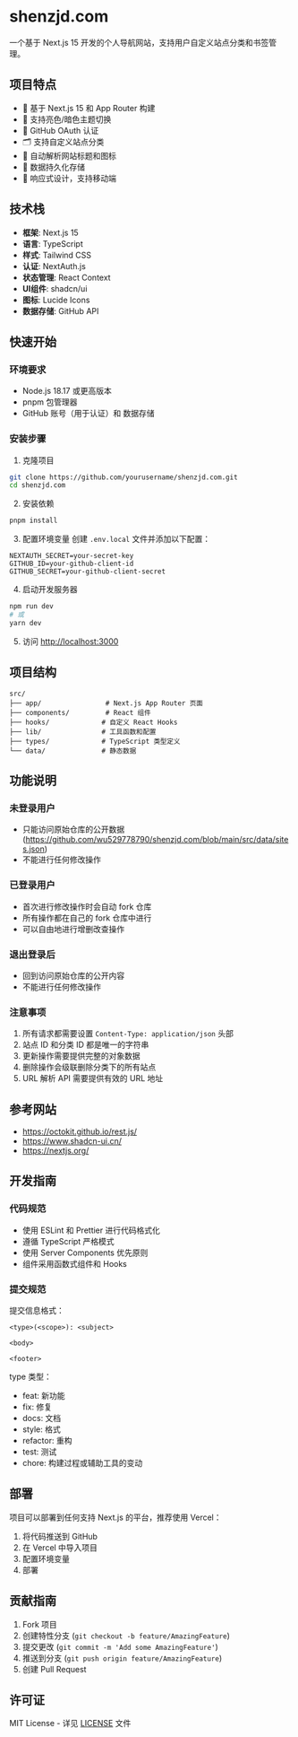 # shenzjd.com

一个基于 Next.js 15 开发的个人导航网站，支持用户自定义站点分类和书签管理。

## 项目特点

- 🚀 基于 Next.js 15 和 App Router 构建
- 🎨 支持亮色/暗色主题切换
- 🔐 GitHub OAuth 认证
- 🗂️ 支持自定义站点分类
- 🔗 自动解析网站标题和图标
- 💾 数据持久化存储
- 📱 响应式设计，支持移动端

## 技术栈

- **框架**: Next.js 15
- **语言**: TypeScript
- **样式**: Tailwind CSS
- **认证**: NextAuth.js
- **状态管理**: React Context
- **UI组件**: shadcn/ui
- **图标**: Lucide Icons
- **数据存储**: GitHub API

## 快速开始

### 环境要求

- Node.js 18.17 或更高版本
- pnpm 包管理器
- GitHub 账号（用于认证）和 数据存储

### 安装步骤

1. 克隆项目

```bash
git clone https://github.com/yourusername/shenzjd.com.git
cd shenzjd.com
```

2. 安装依赖

```bash
pnpm install
```

3. 配置环境变量
创建 `.env.local` 文件并添加以下配置：

```env
NEXTAUTH_SECRET=your-secret-key
GITHUB_ID=your-github-client-id
GITHUB_SECRET=your-github-client-secret
```

4. 启动开发服务器

```bash
npm run dev
# 或
yarn dev
```

5. 访问 <http://localhost:3000>

## 项目结构

```shell
src/
├── app/                # Next.js App Router 页面
├── components/         # React 组件
├── hooks/             # 自定义 React Hooks
├── lib/               # 工具函数和配置
├── types/             # TypeScript 类型定义
└── data/              # 静态数据
```

## 功能说明

### 未登录用户

- 只能访问原始仓库的公开数据(<https://github.com/wu529778790/shenzjd.com/blob/main/src/data/sites.json>)
- 不能进行任何修改操作

### 已登录用户

- 首次进行修改操作时会自动 fork 仓库
- 所有操作都在自己的 fork 仓库中进行
- 可以自由地进行增删改查操作

### 退出登录后

- 回到访问原始仓库的公开内容
- 不能进行任何修改操作

### 注意事项

1. 所有请求都需要设置 `Content-Type: application/json` 头部
2. 站点 ID 和分类 ID 都是唯一的字符串
3. 更新操作需要提供完整的对象数据
4. 删除操作会级联删除分类下的所有站点
5. URL 解析 API 需要提供有效的 URL 地址

## 参考网站

- <https://octokit.github.io/rest.js/>
- <https://www.shadcn-ui.cn/>
- <https://nextjs.org/>

## 开发指南

### 代码规范

- 使用 ESLint 和 Prettier 进行代码格式化
- 遵循 TypeScript 严格模式
- 使用 Server Components 优先原则
- 组件采用函数式组件和 Hooks

### 提交规范

提交信息格式：

```
<type>(<scope>): <subject>

<body>

<footer>
```

type 类型：

- feat: 新功能
- fix: 修复
- docs: 文档
- style: 格式
- refactor: 重构
- test: 测试
- chore: 构建过程或辅助工具的变动

## 部署

项目可以部署到任何支持 Next.js 的平台，推荐使用 Vercel：

1. 将代码推送到 GitHub
2. 在 Vercel 中导入项目
3. 配置环境变量
4. 部署

## 贡献指南

1. Fork 项目
2. 创建特性分支 (`git checkout -b feature/AmazingFeature`)
3. 提交更改 (`git commit -m 'Add some AmazingFeature'`)
4. 推送到分支 (`git push origin feature/AmazingFeature`)
5. 创建 Pull Request

## 许可证

MIT License - 详见 [LICENSE](LICENSE) 文件
